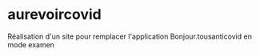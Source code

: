# aurevoircovid
Réalisation d'un site pour remplacer l'application Bonjour.tousanticovid en mode examen
